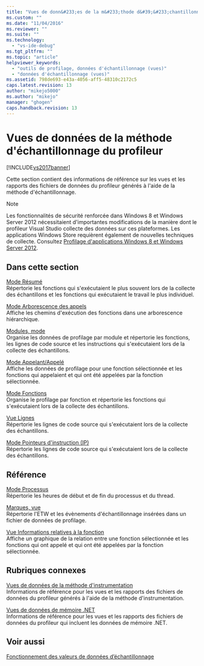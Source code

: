 ```yaml
---
title: "Vues de donn&#233;es de la m&#233;thode d&#39;&#233;chantillonnage du profileur | Microsoft Docs"
ms.custom: ""
ms.date: "11/04/2016"
ms.reviewer: ""
ms.suite: ""
ms.technology: 
  - "vs-ide-debug"
ms.tgt_pltfrm: ""
ms.topic: "article"
helpviewer_keywords: 
  - "outils de profilage, données d'échantillonnage (vues)"
  - "données d'échantillonnage (vues)"
ms.assetid: 798de693-e43a-4056-aff5-48310c2172c5
caps.latest.revision: 13
author: "mikejo5000"
ms.author: "mikejo"
manager: "ghogen"
caps.handback.revision: 13
---
```

# Vues de donn&#233;es de la m&#233;thode d&#39;&#233;chantillonnage du profileur
[!INCLUDE[vs2017banner](../code-quality/includes/vs2017banner.md)]

Cette section contient des informations de référence sur les vues et les rapports des fichiers de données du profileur générés à l'aide de la méthode d'échantillonnage.  
  
> [!NOTE]
>  Les fonctionnalités de sécurité renforcée dans Windows 8 et Windows Server 2012 nécessitaient d'importantes modifications de la manière dont le profileur Visual Studio collecte des données sur ces plateformes.  Les applications Windows Store requièrent également de nouvelles techniques de collecte.  Consultez [Profilage d'applications Windows 8 et Windows Server 2012](../profiling/performance-tools-on-windows-8-and-windows-server-2012-applications.md).  
  
## Dans cette section  
 [Mode Résumé](../profiling/summary-view-sampling-data.md)  
 Répertorie les fonctions qui s'exécutaient le plus souvent lors de la collecte des échantillons et les fonctions qui exécutaient le travail le plus individuel.  
  
 [Mode Arborescence des appels](../profiling/call-tree-view-sampling-data.md)  
 Affiche les chemins d'exécution des fonctions dans une arborescence hiérarchique.  
  
 [Modules, mode](../profiling/modules-view-sampling-data.md)  
 Organise les données de profilage par module et répertorie les fonctions, les lignes de code source et les instructions qui s'exécutaient lors de la collecte des échantillons.  
  
 [Mode Appelant\/Appelé](../profiling/caller-callee-view-sampling-data.md)  
 Affiche les données de profilage pour une fonction sélectionnée et les fonctions qui appelaient et qui ont été appelées par la fonction sélectionnée.  
  
 [Mode Fonctions](../profiling/functions-view-sampling-data.md)  
 Organise le profilage par fonction et répertorie les fonctions qui s'exécutaient lors de la collecte des échantillons.  
  
 [Vue Lignes](../profiling/lines-view-sampling-data.md)  
 Répertorie les lignes de code source qui s'exécutaient lors de la collecte des échantillons.  
  
 [Mode Pointeurs d'instruction \(IP\)](../profiling/instruction-pointers-ips-view-sampling-data.md)  
 Répertorie les lignes de code source qui s'exécutaient lors de la collecte des échantillons.  
  
## Référence  
 [Mode Processus](../profiling/process-view.md)  
 Répertorie les heures de début et de fin du processus et du thread.  
  
 [Marques, vue](../profiling/marks-view.md)  
 Répertorie l'ETW et les évènements d'échantillonnage insérées dans un fichier de données de profilage.  
  
 [Vue Informations relatives à la fonction](../profiling/function-details-view.md)  
 Affiche un graphique de la relation entre une fonction sélectionnée et les fonctions qui ont appelé et qui ont été appelées par la fonction sélectionnée.  
  
## Rubriques connexes  
 [Vues de données de la méthode d'instrumentation](../profiling/instrumentation-method-data-views.md)  
 Informations de référence pour les vues et les rapports des fichiers de données du profileur générés à l'aide de la méthode d'instrumentation.  
  
 [Vues de données de mémoire .NET](../profiling/dotnet-memory-data-views.md)  
 Informations de référence pour les vues et les rapports des fichiers de données du profileur qui incluent les données de mémoire .NET.  
  
## Voir aussi  
 [Fonctionnement des valeurs de données d’échantillonnage](../profiling/understanding-sampling-data-values.md)